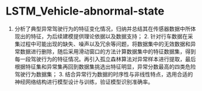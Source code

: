 # LSTM_Vehicle-abnormal-state
1. 分析了典型异常驾驶行为的特征变化情况，归纳并总结其在传感器数据中所体现出的特征，为后续建模提供理论依据以及数据支持； 2. 针对行车数据在采集过程中可能出现的缺失、噪声以及冗余等问题，将数据集中的无效数据和异常数据进行删除，随后采用滑动窗口的方法计算数据集中的特征数据集，得到每一段驾驶行为的特征情况。再引入孤立森林算法对异常样本进行提取，最后根据特征集和异常集再回到数据集挑选出特征明显，异常分数最高的四类危险驾驶行为数据集； 3. 结合异常行为数据的时序性与非线性特点，选用合适的神经网络结构进行模型设计与训练，验证模型识别准确率。
